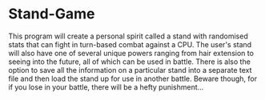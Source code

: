 # Stand-Game
This program will create a personal spirit called a stand with randomised stats that can fight in turn-based combat against a CPU. The user's stand will also have one of several unique powers ranging from hair extension to seeing into the future, all of which can be used in battle. There is also the option to save all the information on a particular stand into a separate text file and then load the stand up for use in another battle. Beware though, for if you lose in your battle, there will be a hefty punishment...
